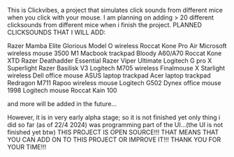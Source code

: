This is Clickvibes, a project that simulates click sounds from different mice when you click with your mouse.
I am planning on adding > 20 different clicksounds from different mice when i finish the project.
PLANNED CLICKSOUNDS THAT I WILL ADD:

  Razer Mamba Elite
  Glorious Model O wireless
  Roccat Kone Pro Air
  Microsoft wireless mouse 3500
  M1 Macbook trackpad
  Bloody A60/A70
  Roccat Kone XTD
  Razer Deathadder Essential
  Razer Viper Ultimate
  Logitech G pro X Superlight
  Razer Basilisk V3
  Logitech M705 wireless
  Finalmouse X Starlight wireless
  Dell office mouse
  ASUS laptop trackpad
  Acer laptop trackpad
  Redragon M711
  Rapoo wireless mouse
  Logitech G502
  Dynex office mouse
  1998 Logitech mouse
  Roccat Kain 100

  and more will be added in the future...

However, it is in very early alpha stage; so it is not finished yet
only thing i did so far (as of 22/4 2024) was programming part of the UI...(the UI is not finished yet btw)
THIS PROJECT IS OPEN SOURCE!!! THAT MEANS THAT YOU CAN ADD ON TO THIS PROJECT OR IMPROVE IT!!!
THANK YOU FOR YOUR TIME!!!
